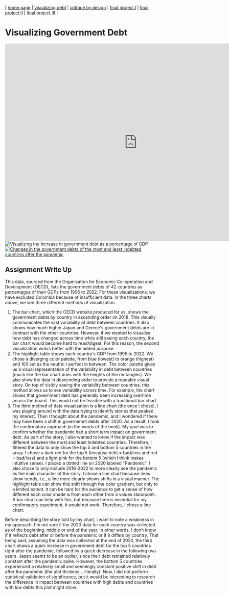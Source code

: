 | [home page]([https://cmustudent.github.io/tswd-portfolio-templates/](https://github.com/chrisbori/My-Online-Portfolio)) | [visualizing debt](visualizing-government-debt) | [critique by design](critique-by-design) | [final project I](final-project-part-one) | [final project II](final-project-part-two) | [final project III](final-project-part-three) |

# Visualizing Government Debt
<iframe src="https://data.oecd.org/chart/7klU" width="860" height="645" style="border: 0" mozallowfullscreen="true" webkitallowfullscreen="true" allowfullscreen="true"><a href="https://data.oecd.org/chart/7klU" target="_blank">OECD Chart: General government debt, Total, % of GDP, Annual, 2018</a></iframe>

<div class='tableauPlaceholder' id='viz1706495489048' style='position: relative'><noscript><a href='#'><img alt='Visualizing the increase in government debt as a percentage of GDP ' src='https:&#47;&#47;public.tableau.com&#47;static&#47;images&#47;Vi&#47;VisualizingtheincreaseingovernmentdebtasapercentageofGDP&#47;Sheet1&#47;1_rss.png' style='border: none' /></a></noscript><object class='tableauViz'  style='display:none;'><param name='host_url' value='https%3A%2F%2Fpublic.tableau.com%2F' /> <param name='embed_code_version' value='3' /> <param name='site_root' value='' /><param name='name' value='VisualizingtheincreaseingovernmentdebtasapercentageofGDP&#47;Sheet1' /><param name='tabs' value='no' /><param name='toolbar' value='yes' /><param name='static_image' value='https:&#47;&#47;public.tableau.com&#47;static&#47;images&#47;Vi&#47;VisualizingtheincreaseingovernmentdebtasapercentageofGDP&#47;Sheet1&#47;1.png' /> <param name='animate_transition' value='yes' /><param name='display_static_image' value='yes' /><param name='display_spinner' value='yes' /><param name='display_overlay' value='yes' /><param name='display_count' value='yes' /><param name='language' value='en-US' /><param name='filter' value='publish=yes' /></object></div>                
<script type='text/javascript'>                    
  var divElement = document.getElementById('viz1706495489048');                    
  var vizElement = divElement.getElementsByTagName('object')[0];                    
  vizElement.style.width='100%';vizElement.style.height=(divElement.offsetWidth*0.75)+'px';                    
  var scriptElement = document.createElement('script');                    
  scriptElement.src = 'https://public.tableau.com/javascripts/api/viz_v1.js';                    
  vizElement.parentNode.insertBefore(scriptElement, vizElement);                
</script>

<div class='tableauPlaceholder' id='viz1706500011331' style='position: relative'><noscript><a href='#'><img alt='Changes in the government debts of the most and least indebted countries after the pandemic ' src='https:&#47;&#47;public.tableau.com&#47;static&#47;images&#47;Ch&#47;Changesinthegovernmentdebtsofthemostandleastindebtedcountriesafterthepandemic&#47;Sheet2&#47;1_rss.png' style='border: none' /></a></noscript><object class='tableauViz'  style='display:none;'><param name='host_url' value='https%3A%2F%2Fpublic.tableau.com%2F' /> <param name='embed_code_version' value='3' /> <param name='site_root' value='' /><param name='name' value='Changesinthegovernmentdebtsofthemostandleastindebtedcountriesafterthepandemic&#47;Sheet2' /><param name='tabs' value='no' /><param name='toolbar' value='yes' /><param name='static_image' value='https:&#47;&#47;public.tableau.com&#47;static&#47;images&#47;Ch&#47;Changesinthegovernmentdebtsofthemostandleastindebtedcountriesafterthepandemic&#47;Sheet2&#47;1.png' /> <param name='animate_transition' value='yes' /><param name='display_static_image' value='yes' /><param name='display_spinner' value='yes' /><param name='display_overlay' value='yes' /><param name='display_count' value='yes' /><param name='language' value='en-US' /><param name='filter' value='publish=yes' /></object></div>                
<script type='text/javascript'>                    
  var divElement = document.getElementById('viz1706500011331');                    
  var vizElement = divElement.getElementsByTagName('object')[0];                    
  vizElement.style.width='100%';vizElement.style.height=(divElement.offsetWidth*0.75)+'px';                    
  var scriptElement = document.createElement('script');                    
  scriptElement.src = 'https://public.tableau.com/javascripts/api/viz_v1.js';                    
  vizElement.parentNode.insertBefore(scriptElement, vizElement);                
</script>

## Assignment Write Up
This data, sourced from the Organisation for Economic Co-operation and Development (OECD), lists the government debts of 42 countries as percentages of their GDPs from 1995 to 2022. For these visualizations, we have excluded Colombia because of insufficient data. In the three charts above, we see three different methods of visualization. 

1. The bar chart, which the OECD website produced for us, shows the government debts by country in ascending order on 2018. This visually communicates the vast variability of debt between countries. It also shows how much higher Japan and Gerece's government debts are in contrast with the other countries. However, if we wanted to visualize how debt has changed across time while still seeing each country, the bar chart would become hard to read/digest. For this reason, the second visualization wokrs better with the added purpose.
2. The highlight table shows each country's GDP from 1995 to 2022. We chose a diverging color palette, from blue (lowest) to orange (highest) and 100 set as the neutral / perfect in between. The color palette gives us a visual representation of the variability in debt between countries (much like the bar chart does with the heights of the rectangles). We also show the data in descending order to provide a readable visual story. On top of visibly seeing the variability between countries, this method allows us to see variability across time. For example, the chart shows that government debt has generally been increasing overtime across the board. This would not be feasible with a traditional bar chart. 
3. The third method of data visualization is a line chart (the once I chose). I was playing around with the data trying to identify stories that peaked my interest. Then I thought about the pandemic, and I wondered if there may have been a shift in governemnt debts after 2020. As a result, I took the confirmatory approach (in the words of the book).  My goal was to confirm whether the pandemic had a short term impact on government debt. As part of the story, I also wanted to know if the impact was different between the most and least indebted countries. Therefore, I filtered the data to only show the top 5 and bottom 5 countries in the array. I chose a dark red for the top 5 (because debt = bad/loss and red = bad/loss) and a light pink for the bottom 5 (which I think makes intuitive sense). I placed a dotted line on 2020 labeled "Pandemic". I also chose to only include 2016-2022 to more clearly see the pandemic as the main character of the story. I chose a line chart because lines show trends, i.e., a line more clearly shows shifts in a visual manner. The highlight table can show this shift through the color gradient, but only to a limited extent. It can be hard for the audience to get a sense of how different each color shade is from each other from a  values standpoint. A bar chart can help with this, but because time is essential for my confirmatory experiment, it would not work. Therefore, I chose a line chart.

Before describing the story told by my chart, I want to note a weakness in my approach. I'm not sure if the 2020 data for each country was collected as of the beginning, middle or end of the year. In other words, I don't know if it reflects debt after or before the pandemic or if it differs by country. That being said, assuming the data was collected at the end of 2020, the third chart shows a quick increase in government debt for the top 5 countries right after the pandemic, followed by a quick decrease in the following two years. Japan seems to be an outlier, since their debt remained relatively constant after the pandemic spike. However, the bottom 5 countries experienced a relatively small and seemingly constant positive shift in debt after the pandemic (the plot thickens... literally). Now, I did not perform statistical validation of significance, but it would be interesting to research the difference in impact between countries with high debts and countries with low debts this plot might show. 


